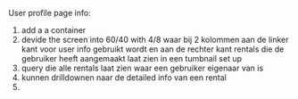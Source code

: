 User profile page info:

1. add a a container
2. devide the screen into 60/40 with 4/8 waar bij 2 kolommen aan de linker kant voor user info gebruikt wordt en aan de rechter kant rentals die de gebruiker heeft aangemaakt laat zien in een tumbnail set up
3. query die alle rentals laat zien waar een gebruiker eigenaar van is
4. kunnen drilldownen naar de detailed info van een rental
5. 